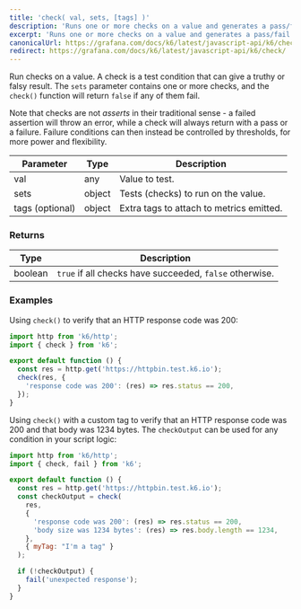 ```yaml
---
title: 'check( val, sets, [tags] )'
description: 'Runs one or more checks on a value and generates a pass/fail result but does not throw errors or otherwise interrupt execution upon failure.'
excerpt: 'Runs one or more checks on a value and generates a pass/fail result but does not throw errors or otherwise interrupt execution upon failure.'
canonicalUrl: https://grafana.com/docs/k6/latest/javascript-api/k6/check/
redirect: https://grafana.com/docs/k6/latest/javascript-api/k6/check/
---
```


Run checks on a value. A check is a test condition that can give a truthy or
falsy result. The `sets` parameter contains one or more checks, and the `check()`
function will return `false` if any of them fail.

Note that checks are not _asserts_ in their traditional sense - a failed assertion
will throw an error, while a check will always return with a pass or a failure.
Failure conditions can then instead be controlled by thresholds, for more power and flexibility.

| Parameter       | Type   | Description                              |
| --------------- | ------ | ---------------------------------------- |
| val             | any    | Value to test.                           |
| sets            | object | Tests (checks) to run on the value.      |
| tags (optional) | object | Extra tags to attach to metrics emitted. |

### Returns

| Type    | Description                                             |
| ------- | ------------------------------------------------------- |
| boolean | `true` if all checks have succeeded, `false` otherwise. |

### Examples

Using `check()` to verify that an HTTP response code was 200:

<CodeGroup labels={[]}>

```javascript
import http from 'k6/http';
import { check } from 'k6';

export default function () {
  const res = http.get('https://httpbin.test.k6.io');
  check(res, {
    'response code was 200': (res) => res.status == 200,
  });
}
```

</CodeGroup>

Using `check()` with a custom tag to verify that an HTTP response code was 200 and that body was 1234 bytes. The `checkOutput` can be used for any condition in your script logic:

<CodeGroup labels={[]}>

```javascript
import http from 'k6/http';
import { check, fail } from 'k6';

export default function () {
  const res = http.get('https://httpbin.test.k6.io');
  const checkOutput = check(
    res,
    {
      'response code was 200': (res) => res.status == 200,
      'body size was 1234 bytes': (res) => res.body.length == 1234,
    },
    { myTag: "I'm a tag" }
  );

  if (!checkOutput) {
    fail('unexpected response');
  }
}
```

</CodeGroup>
